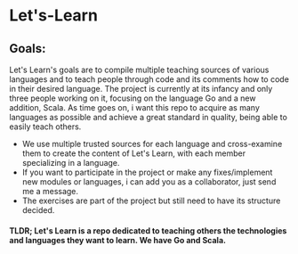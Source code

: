 # Let's-Learn

## Goals:

Let's Learn's goals are to compile multiple teaching sources of various languages and to teach people through code and its comments how to code in their desired language.
The project is currently at its infancy and only three people working on it, focusing on the language Go and a new addition, Scala.
As time goes on, i want this repo to acquire as many languages as possible and achieve a great standard in quality, being able to easily teach others.

- We use multiple trusted sources for each language and cross-examine them to create the content of Let's Learn, with each member specializing in a language.
- If you want to participate in the project or make any fixes/implement new modules or languages, i can add you as a collaborator, just send me a message.
- The exercises are part of the project but still need to have its structure decided.

#### TLDR; Let's Learn is a repo dedicated to teaching others the technologies and languages they want to learn. We have Go and Scala.

